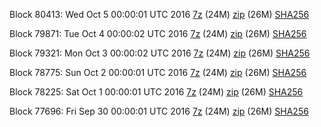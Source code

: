 Block 80413: Wed Oct  5 00:00:01 UTC 2016 [7z](https://transfer.sh/rp4k3/bootstrap.dat.20161005.7z) (24M) [zip](https://transfer.sh/15zLCo/bootstrap.dat.20161005.zip) (26M) [SHA256](https://transfer.sh/122oeM/sha256.txt)

Block 79871: Tue Oct  4 00:00:02 UTC 2016 [7z](https://transfer.sh/ILprX/bootstrap.dat.20161004.7z) (24M) [zip](https://transfer.sh/p9KDH/bootstrap.dat.20161004.zip) (26M) [SHA256](https://transfer.sh/st4k2/sha256.txt)

Block 79321: Mon Oct  3 00:00:02 UTC 2016 [7z](https://transfer.sh/YgNls/bootstrap.dat.20161003.7z) (24M) [zip](https://transfer.sh/m4Ldj/bootstrap.dat.20161003.zip) (26M) [SHA256](https://transfer.sh/Y38AO/sha256.txt)

Block 78775: Sun Oct  2 00:00:01 UTC 2016 [7z](https://transfer.sh/fEeJ1/bootstrap.dat.20161002.7z) (24M) [zip](https://transfer.sh/NneLJ/bootstrap.dat.20161002.zip) (26M) [SHA256](https://transfer.sh/dwGDY/sha256.txt)

Block 78225: Sat Oct  1 00:00:01 UTC 2016 [7z](https://transfer.sh/wvQ1v/bootstrap.dat.20161001.7z) (24M) [zip](https://transfer.sh/LOUAW/bootstrap.dat.20161001.zip) (26M) [SHA256](https://transfer.sh/HMxoX/sha256.txt)

Block 77696: Fri Sep 30 00:00:01 UTC 2016 [7z](https://transfer.sh/mUc7X/bootstrap.dat.20160930.7z) (24M) [zip](https://transfer.sh/13q8rG/bootstrap.dat.20160930.zip) (26M) [SHA256](https://transfer.sh/TVlgR/sha256.txt)
